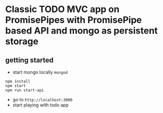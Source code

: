 # Classic TODO MVC app on PromisePipes with PromisePipe based API and mongo as persistent storage 

## getting started

* start mongo locally `mongod`

```
npm install
npm start
npm run start-api
```

* go to `http://localhost:3000`
* start playing with todo app

